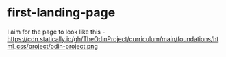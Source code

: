 # first-landing-page

I aim for the page to look like this - https://cdn.statically.io/gh/TheOdinProject/curriculum/main/foundations/html_css/project/odin-project.png

